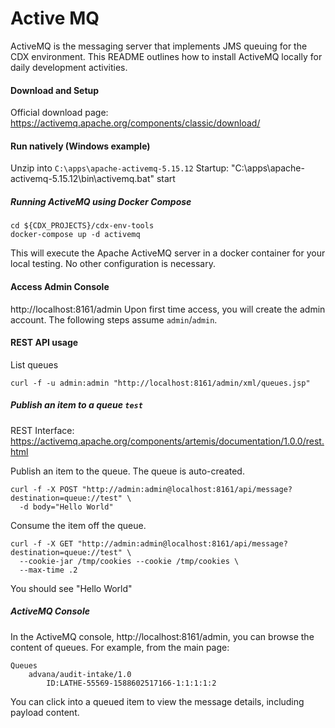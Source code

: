 # Active MQ #
ActiveMQ is the messaging server that implements JMS queuing for the CDX environment.
This README outlines how to install ActiveMQ locally for daily development activities.

#### Download and Setup #####
Official download page: https://activemq.apache.org/components/classic/download/

#### Run natively (Windows example)

Unzip into `C:\apps\apache-activemq-5.15.12`
Startup:
    "C:\apps\apache-activemq-5.15.12\bin\activemq.bat" start

##### Running ActiveMQ using Docker Compose
```
cd ${CDX_PROJECTS}/cdx-env-tools
docker-compose up -d activemq
```

This will execute the Apache ActiveMQ server in a docker container for your local testing.
No other configuration is necessary.

#### Access Admin Console

http://localhost:8161/admin
Upon first time access, you will create the admin account.
The following steps assume `admin`/`admin`.

#### REST API usage
List queues
```
curl -f -u admin:admin "http://localhost:8161/admin/xml/queues.jsp"
```

##### Publish an item to a queue `test`
REST Interface: https://activemq.apache.org/components/artemis/documentation/1.0.0/rest.html

Publish an item to the queue. The queue is auto-created.
```
curl -f -X POST "http://admin:admin@localhost:8161/api/message?destination=queue://test" \
  -d body="Hello World"
```
Consume the item off the queue.
```
curl -f -X GET "http://admin:admin@localhost:8161/api/message?destination=queue://test" \
  --cookie-jar /tmp/cookies --cookie /tmp/cookies \
  --max-time .2
```

You should see "Hello World"

##### ActiveMQ Console

In the ActiveMQ console, http://localhost:8161/admin, you can browse the content of queues.
For example, from the main page:

    Queues
        advana/audit-intake/1.0
            ID:LATHE-55569-1588602517166-1:1:1:1:2

You can click into a queued item to view the message details, including payload content.
